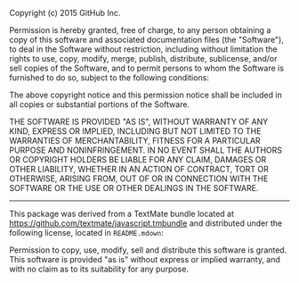 Copyright (c) 2015 GitHub Inc.

Permission is hereby granted, free of charge, to any person obtaining
a copy of this software and associated documentation files (the
"Software"), to deal in the Software without restriction, including
without limitation the rights to use, copy, modify, merge, publish,
distribute, sublicense, and/or sell copies of the Software, and to
permit persons to whom the Software is furnished to do so, subject to
the following conditions:

The above copyright notice and this permission notice shall be
included in all copies or substantial portions of the Software.

THE SOFTWARE IS PROVIDED "AS IS", WITHOUT WARRANTY OF ANY KIND,
EXPRESS OR IMPLIED, INCLUDING BUT NOT LIMITED TO THE WARRANTIES OF
MERCHANTABILITY, FITNESS FOR A PARTICULAR PURPOSE AND
NONINFRINGEMENT. IN NO EVENT SHALL THE AUTHORS OR COPYRIGHT HOLDERS BE
LIABLE FOR ANY CLAIM, DAMAGES OR OTHER LIABILITY, WHETHER IN AN ACTION
OF CONTRACT, TORT OR OTHERWISE, ARISING FROM, OUT OF OR IN CONNECTION
WITH THE SOFTWARE OR THE USE OR OTHER DEALINGS IN THE SOFTWARE.

--------------------------------------------------------------------

This package was derived from a TextMate bundle located at
https://github.com/textmate/javascript.tmbundle and distributed under the
following license, located in `README.mdown`:

Permission to copy, use, modify, sell and distribute this
software is granted. This software is provided "as is" without
express or implied warranty, and with no claim as to its
suitability for any purpose.
